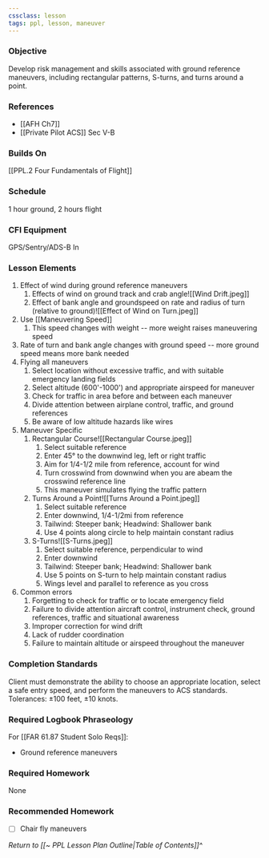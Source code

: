 ```yaml
---
cssclass: lesson
tags: ppl, lesson, maneuver
---
```

### Objective
Develop risk management and skills associated with ground reference maneuvers, including rectangular patterns, S-turns, and turns around a point.

### References
- [[AFH Ch7]]
- [[Private Pilot ACS]] Sec V-B

### Builds On
[[PPL.2 Four Fundamentals of Flight]]

### Schedule
1 hour ground, 2 hours flight

### CFI Equipment
GPS/Sentry/ADS-B In

### Lesson Elements
1. Effect of wind during ground reference maneuvers
	1. Effects of wind on ground track and crab angle![[Wind Drift.jpeg]]
	2. Effect of bank angle and groundspeed on rate and radius of turn (relative to ground)![[Effect of Wind on Turn.jpeg]]
2. Use [[Maneuvering Speed]]
	1. This speed changes with weight -- more weight raises maneuvering speed
3. Rate of turn and bank angle changes with ground speed -- more ground speed means more bank needed
4. Flying all maneuvers
	1. Select location without excessive traffic, and with suitable emergency landing fields
	2. Select altitude (600'-1000') and appropriate airspeed for maneuver
	3. Check for traffic in area before and between each maneuver
	4. Divide attention between airplane control, traffic, and ground references
	5. Be aware of low altitude hazards like wires
5. Maneuver Specific
	1. Rectangular Course![[Rectangular Course.jpeg]]
		1. Select suitable reference
		2. Enter 45° to the downwind leg, left or right traffic
		3. Aim for 1/4-1/2 mile from reference, account for wind
		4. Turn crosswind from downwind when you are abeam the crosswind reference line
		5. This maneuver simulates flying the traffic pattern
	2. Turns Around a Point![[Turns Around a Point.jpeg]]
		1. Select suitable reference
		3. Enter downwind, 1/4-1/2mi from reference
		4. Tailwind: Steeper bank; Headwind: Shallower bank
		5. Use 4 points along circle to help maintain constant radius
	3. S-Turns![[S-Turns.jpeg]]
		1. Select suitable reference, perpendicular to wind
		2. Enter downwind
		4. Tailwind: Steeper bank; Headwind: Shallower bank
		3. Use 5 points on S-turn to help maintain constant radius
		4. Wings level and parallel to reference as you cross
6. Common errors
	1. Forgetting to check for traffic or to locate emergency field
	2. Failure to divide attention aircraft control, instrument check, ground references, traffic and situational awareness
	3. Improper correction for wind drift
	4. Lack of rudder coordination
	5. Failure to maintain altitude or airspeed throughout the maneuver

### Completion Standards
Client must demonstrate the ability to choose an appropriate location, select a safe entry speed, and perform the maneuvers to ACS standards. Tolerances: ±100 feet, ±10 knots.

### Required Logbook Phraseology
For [[FAR 61.87 Student Solo Reqs]]: 
- Ground reference maneuvers

### Required Homework
None

### Recommended Homework
- [ ] Chair fly maneuvers

*Return to [[~ PPL Lesson Plan Outline|Table of Contents]]^*